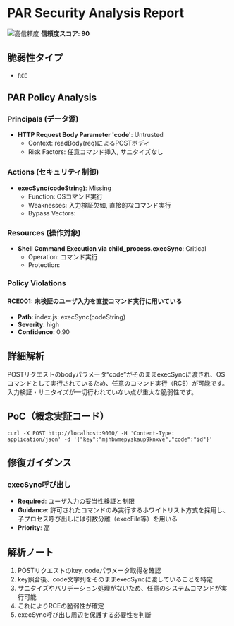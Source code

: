 # PAR Security Analysis Report

![高信頼度](https://img.shields.io/badge/信頼度-高-red) **信頼度スコア: 90**

## 脆弱性タイプ

- `RCE`

## PAR Policy Analysis

### Principals (データ源)

- **HTTP Request Body Parameter 'code'**: Untrusted
  - Context: readBody(req)によるPOSTボディ
  - Risk Factors: 任意コマンド挿入, サニタイズなし

### Actions (セキュリティ制御)

- **execSync(codeString)**: Missing
  - Function: OSコマンド実行
  - Weaknesses: 入力検証欠如, 直接的なコマンド実行
  - Bypass Vectors: 

### Resources (操作対象)

- **Shell Command Execution via child_process.execSync**: Critical
  - Operation: コマンド実行
  - Protection: 

### Policy Violations

#### RCE001: 未検証のユーザ入力を直接コマンド実行に用いている

- **Path**: index.js: execSync(codeString)
- **Severity**: high
- **Confidence**: 0.90

## 詳細解析

POSTリクエストのbodyパラメータ“code”がそのままexecSyncに渡され、OSコマンドとして実行されているため、任意のコマンド実行（RCE）が可能です。入力検証・サニタイズが一切行われていない点が重大な脆弱性です。

## PoC（概念実証コード）

```text
curl -X POST http://localhost:9000/ -H 'Content-Type: application/json' -d '{"key":"mjhbwmepyskaup9knxve","code":"id"}'
```

## 修復ガイダンス

### execSync呼び出し

- **Required**: ユーザ入力の妥当性検証と制限
- **Guidance**: 許可されたコマンドのみ実行するホワイトリスト方式を採用し、子プロセス呼び出しには引数分離（execFile等）を用いる
- **Priority**: 高

## 解析ノート

1. POSTリクエストのkey, codeパラメータ取得を確認
2. key照合後、code文字列をそのままexecSyncに渡していることを特定
3. サニタイズやバリデーション処理がないため、任意のシステムコマンドが実行可能
4. これによりRCEの脆弱性が確定
5. execSync呼び出し周辺を保護する必要性を判断

